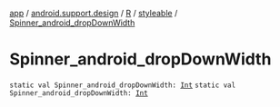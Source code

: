 [app](../../../index.md) / [android.support.design](../../index.md) / [R](../index.md) / [styleable](index.md) / [Spinner_android_dropDownWidth](.)

# Spinner_android_dropDownWidth

`static val Spinner_android_dropDownWidth: `[`Int`](https://kotlinlang.org/api/latest/jvm/stdlib/kotlin/-int/index.html)
`static val Spinner_android_dropDownWidth: `[`Int`](https://kotlinlang.org/api/latest/jvm/stdlib/kotlin/-int/index.html)